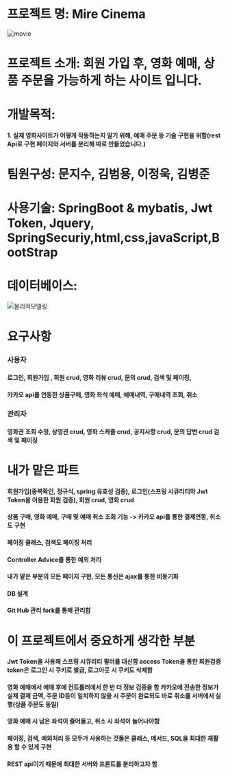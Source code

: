 # 프로젝트 명: Mire Cinema
![movie](https://github.com/wltn3223/cinema/assets/63043594/c47d1d41-c996-42bf-8b7c-09103b8846a6)

# 프로젝트 소개: 회원 가입 후, 영화 예매, 상품 주문을 가능하게 하는 사이트 입니다.

# 개발목적: 

#### 1. 실제 영화사이트가 어떻게 작동하는지 알기 위해, 예매 주문 등 기술 구현을 위함(rest Api로 구현 페이지와 서버를 분리해 따로 만들었습니다.)

# 팀원구성: 문지수, 김범용, 이정욱, 김병준

# 사용기술: SpringBoot & mybatis, Jwt Token, Jquery, SpringSecuriy,html,css,javaScript,BootStrap

# 데이터베이스: 
![물리적모델링](https://github.com/wltn3223/cinema/assets/63043594/cde9d7cf-b011-4cef-9be6-3469fa6bd1fc)

# 요구사항

### 사용자  
#### 로그인, 회원가입 , 회원 crud, 영화 리뷰 crud, 문의 crud, 검색 및 페이징,
#### 카카오 api를 연동한 상품구매, 영화 좌석 예매, 예매내역, 구매내역 조회, 취소  

### 관리자
#### 영화관 조회 수정, 상영관 crud, 영화 스케줄 crud, 공지사항 crud, 문의 답변 crud 검색 및 페이징


# 내가 맡은 파트

#### 회원가입(중복확인, 정규식, spring 유효성 검증), 로그인(스프링 시큐리티와 Jwt Token을 이용한 회원 검증), 회원 crud, 영화 crud
#### 상품 구매, 영화 예매, 구매 및 예매 취소 조회 기능 -> 카카오 api를 통한 결제연동, 취소도 구현
#### 페이징 클래스, 검색도 페이징 처리 
#### Controller Advice를 통한 예외 처리
#### 내가 맡은 부분의 모든 페이지 구현, 모든 통신은 ajax를 통한 비동기화
#### DB 설계 
#### Git Hub 관리 fork를 통해 관리함

# 이 프로젝트에서 중요하게 생각한 부분

#### Jwt Token을 사용해 스프링 시큐리티 필터를 대신함 access Token을 통한 회원검증 token은 로그인 시 쿠키로 발급, 로그아웃 시 쿠키도 삭제함
#### 영화 예매에서 예매 후에 컨트롤러에서 한 번 더 정보 검증을 함 카카오에 전송한 정보가 실제 결제 금액, 주문 ID등이 일치하지 않을 시 주문이 완료되도 바로 취소를 서버에서 실행(상품 주문도 동일)
#### 영화 예매 시 남은 좌석이 줄어들고, 취소 시 좌석이 늘어나야함 
#### 페이징, 검색, 예외처리 등 모두가 사용하는 것들은  클래스, 메서드, SQL을 최대한 재활용 할 수 있게 구현
#### REST api이기 때문에 최대한 서버와 프론트를 분리하고자 함



